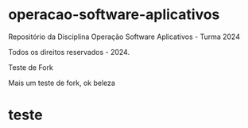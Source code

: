# operacao-software-aplicativos
Repositório da Disciplina Operação Software Aplicativos - Turma 2024

Todos os direitos reservados - 2024.

Teste de Fork

Mais um teste de fork, ok beleza

<h1> teste </h1>
